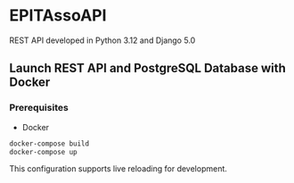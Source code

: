 # EPITAssoAPI

REST API developed in Python 3.12 and Django 5.0

## Launch REST API and PostgreSQL Database with Docker

### Prerequisites
- Docker

```sh
docker-compose build
docker-compose up
```

This configuration supports live reloading for development.